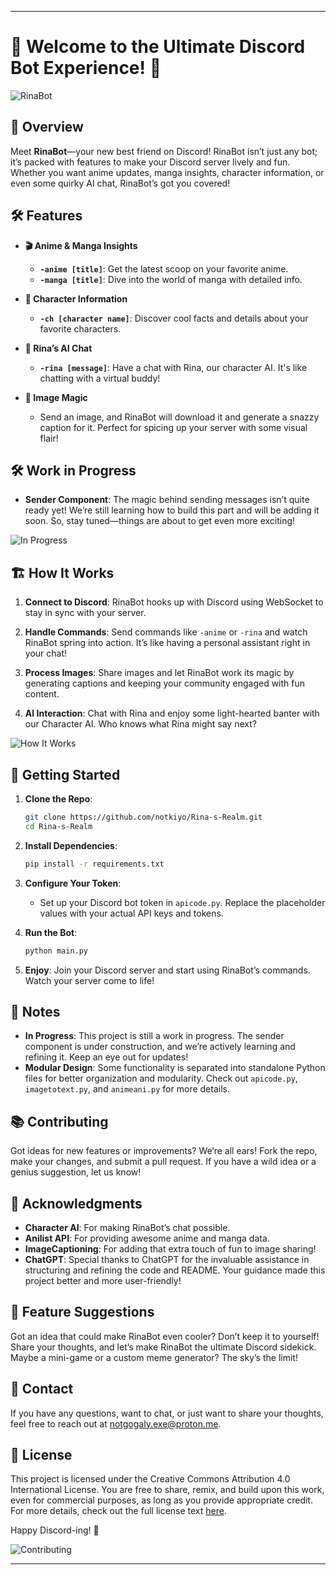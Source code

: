 
---

# 🎉 Welcome to the Ultimate Discord Bot Experience! 🎉

![RinaBot](https://i.giphy.com/media/v1.Y2lkPTc5MGI3NjExNDB5Yjlqa3F2dWFnNmlpemozMGJpbHNodWgxbWVpaHF4NGRicDdyayZlcD12MV9pbnRlcm5hbF9naWZfYnlfaWQmY3Q9Zw/h5osyQ0PLpfELctNIi/giphy.gif)

## 🚀 Overview

Meet **RinaBot**—your new best friend on Discord! RinaBot isn’t just any bot; it’s packed with features to make your Discord server lively and fun. Whether you want anime updates, manga insights, character information, or even some quirky AI chat, RinaBot’s got you covered!

## 🛠 Features

- **🎬 Anime & Manga Insights**
  - **`-anime [title]`**: Get the latest scoop on your favorite anime.
  - **`-manga [title]`**: Dive into the world of manga with detailed info.

- **👾 Character Information**
  - **`-ch [character name]`**: Discover cool facts and details about your favorite characters.

- **🤖 Rina’s AI Chat**
  - **`-rina [message]`**: Have a chat with Rina, our character AI. It's like chatting with a virtual buddy!

- **📸 Image Magic**
  - Send an image, and RinaBot will download it and generate a snazzy caption for it. Perfect for spicing up your server with some visual flair!

## 🛠 Work in Progress

- **Sender Component**: The magic behind sending messages isn’t quite ready yet! We’re still learning how to build this part and will be adding it soon. So, stay tuned—things are about to get even more exciting!

![In Progress](https://i.giphy.com/media/v1.Y2lkPTc5MGI3NjExNjFrbXlmb24xMzI0eGlpeWptYm93M2w2NmwyOGkwbWxqeTVlNHZlZCZlcD12MV9pbnRlcm5hbF9naWZfYnlfaWQmY3Q9Zw/Apou9x4qiaDdGs6R9W/giphy.gif)

## 🏗️ How It Works

1. **Connect to Discord**: RinaBot hooks up with Discord using WebSocket to stay in sync with your server.

2. **Handle Commands**: Send commands like `-anime` or `-rina` and watch RinaBot spring into action. It’s like having a personal assistant right in your chat!

3. **Process Images**: Share images and let RinaBot work its magic by generating captions and keeping your community engaged with fun content.

4. **AI Interaction**: Chat with Rina and enjoy some light-hearted banter with our Character AI. Who knows what Rina might say next?

![How It Works](https://i.giphy.com/media/v1.Y2lkPTc5MGI3NjExb2JjN3U0NHZuenVjcXQ3c2hvd2J4cGp2NHNobTlzb2xocDVhMHJwNCZlcD12MV9pbnRlcm5hbF9naWZfYnlfaWQmY3Q9Zw/bMzhPASPFNJORLgUuE/giphy.gif)

## 🚀 Getting Started

1. **Clone the Repo**:
   ```bash
   git clone https://github.com/notkiyo/Rina-s-Realm.git
   cd Rina-s-Realm
   ```

2. **Install Dependencies**:
   ```bash
   pip install -r requirements.txt
   ```

3. **Configure Your Token**:
   - Set up your Discord bot token in `apicode.py`. Replace the placeholder values with your actual API keys and tokens.

4. **Run the Bot**:
   ```bash
   python main.py
   ```

5. **Enjoy**: Join your Discord server and start using RinaBot’s commands. Watch your server come to life!

## 📝 Notes

- **In Progress**: This project is still a work in progress. The sender component is under construction, and we’re actively learning and refining it. Keep an eye out for updates!
- **Modular Design**: Some functionality is separated into standalone Python files for better organization and modularity. Check out `apicode.py`, `imagetotext.py`, and `animeani.py` for more details.

## 📚 Contributing

Got ideas for new features or improvements? We’re all ears! Fork the repo, make your changes, and submit a pull request. If you have a wild idea or a genius suggestion, let us know!

## 🥳 Acknowledgments

- **Character AI**: For making RinaBot’s chat possible.
- **Anilist API**: For providing awesome anime and manga data.
- **ImageCaptioning**: For adding that extra touch of fun to image sharing!
- **ChatGPT**: Special thanks to ChatGPT for the invaluable assistance in structuring and refining the code and README. Your guidance made this project better and more user-friendly!

## 💬 Feature Suggestions

Got an idea that could make RinaBot even cooler? Don’t keep it to yourself! Share your thoughts, and let’s make RinaBot the ultimate Discord sidekick. Maybe a mini-game or a custom meme generator? The sky’s the limit!

## 📧 Contact

If you have any questions, want to chat, or just want to share your thoughts, feel free to reach out at [notgogaly.exe@proton.me](mailto:notgogaly.exe@proton.me).

## 📜 License

This project is licensed under the Creative Commons Attribution 4.0 International License. You are free to share, remix, and build upon this work, even for commercial purposes, as long as you provide appropriate credit. For more details, check out the full license text [here](https://creativecommons.org/licenses/by/4.0/).

Happy Discord-ing! 🚀

![Contributing](https://i.giphy.com/media/v1.Y2lkPTc5MGI3NjExbzZldWg3NTBxOW1ld3kydDMwZmx0MHJkY3BjaXMybzEzNjE3Y3llNSZlcD12MV9pbnRlcm5hbF9naWZfYnlfaWQmY3Q9Zw/UR4cvwP8NEZ5aR2YPU/giphy.gif)

---
